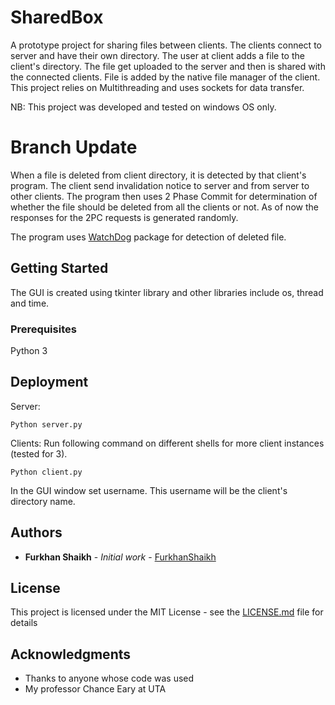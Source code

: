 # SharedBox

A prototype project for sharing files between clients. The clients connect to server and have their own directory. The user at client adds a file to the client's directory. The file get uploaded to the server and then is shared with the connected clients. File is added by the native file manager of the client. This project relies on Multithreading and uses sockets for data transfer.

NB: This project was developed and tested on windows OS only.

# Branch Update
When a file is deleted from client directory, it is detected by that client's program. The client send invalidation notice to server and from server to other clients. The program then uses 2 Phase Commit for determination of whether the file should be deleted from all the clients or not. As of now the responses for the 2PC requests is generated randomly.

The program uses [WatchDog](https://github.com/gorakhargosh/watchdog) package for detection of deleted file.

## Getting Started

The GUI is created using tkinter library and other libraries include os, thread and time.

### Prerequisites

Python 3

## Deployment

Server:
```
Python server.py
```

Clients:
Run following command on different shells for more client instances (tested for 3).
```
Python client.py
```
In the GUI window set username. This username will be the client's directory name.


## Authors

* **Furkhan Shaikh** - *Initial work* - [FurkhanShaikh](https://github.com/FurkhanShaikh)

## License

This project is licensed under the MIT License - see the [LICENSE.md](LICENSE.md) file for details

## Acknowledgments

* Thanks to anyone whose code was used
* My professor Chance Eary at UTA


